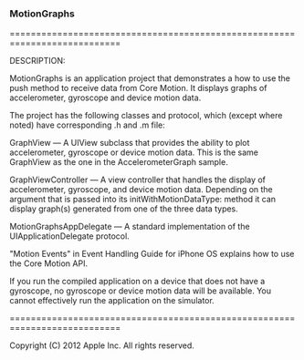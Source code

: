 
### MotionGraphs ###

===========================================================================

DESCRIPTION:

MotionGraphs is an application project that demonstrates a how to use the push method to receive data from Core Motion. It displays graphs of accelerometer, gyroscope and device motion data.

The project has the following classes and protocol, which (except where noted) have corresponding .h and .m file:

GraphView — A UIView subclass that provides the ability to plot accelerometer, gyroscope or device motion data. This is the same GraphView as the one in the AccelerometerGraph sample.

GraphViewController — A view controller that handles the display of accelerometer, gyroscope, and device motion data. Depending on the argument that is passed into its initWithMotionDataType: method it can display graph(s) generated from one of the three data types.

MotionGraphsAppDelegate — A standard implementation of the UIApplicationDelegate protocol. 

"Motion Events" in Event Handling Guide for iPhone OS explains how to use the Core Motion API.

If you run the compiled application on a device that does not have a gyroscope, no gyroscope or device motion data will be available. You cannot effectively run the application on the simulator.

===========================================================================

Copyright (C) 2012 Apple Inc. All rights reserved.
